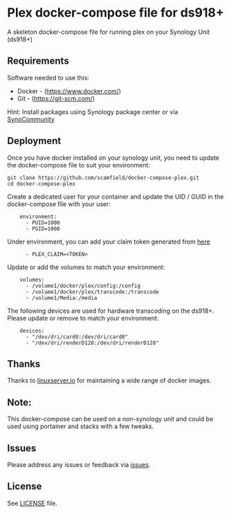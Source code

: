# Plex docker-compose file for ds918+
A skeleton docker-compose file for running plex on your Synology Unit (ds918+)

## Requirements
Software needed to use this:
* Docker - (https://www.docker.com/)
* Git - (https://git-scm.com/)

Hint: Install packages using Synology package center or via [SynoCommunity](https://synocommunity.com/)

## Deployment

Once you have docker installed on your synology unit, you need to update the docker-compose file to suit your environment:

```
git clone https://github.com/scamfield/docker-compose-plex.git
cd docker-compose-plex
```

Create a dedicated user for your container and update the UID / GUID in the docker-compose file with your user: 

```
    environment:
      - PUID=1000
      - PGID=1000
```

Under environment, you can add your claim token generated from [here](https://www.plex.tv/claim/)

```
      - PLEX_CLAIM=<TOKEN>
```

Update or add the volumes to match your environment:

```
    volumes:
      - /volume1/docker/plex/config:/config
      - /volume1/docker/plex/transcode:/transcode
      - /volume1/Media:/media
```

The following devices are used for hardware transcoding on the ds918+. Please update or remove to match your environment:

```
    devices:
      - "/dev/dri/card0:/dev/dri/card0"
      - "/dev/dri/renderD128:/dev/dri/renderD128"
```

## Thanks

Thanks to [linuxserver.io](https://github.com/linuxserver) for maintaining a wide range of docker images.

## Note:

This docker-compose can be used on a non-synology unit and could be used using portainer and stacks with a few tweaks.

## Issues

Please address any issues or feedback via [issues](https://github.com/scamfield/docker-compose-plex/issues).

## License
See [LICENSE](https://github.com/scamfield/docker-compose-plex/blob/master/LICENSE) file.
